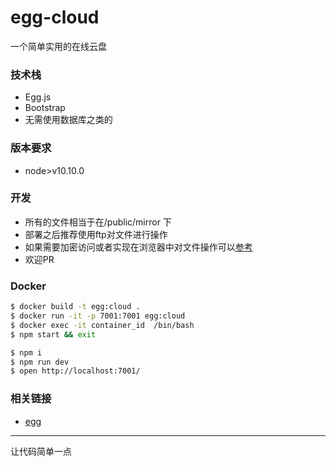# egg-cloud

一个简单实用的在线云盘

### 技术栈
- Egg.js
- Bootstrap
- 无需使用数据库之类的

### 版本要求
- node>v10.10.0


### 开发
- 所有的文件相当于在/public/mirror 下
- 部署之后推荐使用ftp对文件进行操作
- 如果需要加密访问或者实现在浏览器中对文件操作可以[参考](https://github.com/508lab/outbreak)
- 欢迎PR

### Docker
```bash
$ docker build -t egg:cloud .
$ docker run -it -p 7001:7001 egg:cloud
$ docker exec -it container_id  /bin/bash
$ npm start && exit
```
```bash
$ npm i
$ npm run dev
$ open http://localhost:7001/
```

### 相关链接
- [egg](https://eggjs.org)

----------
让代码简单一点
